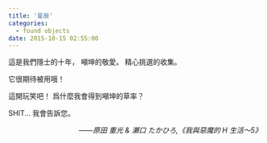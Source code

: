 ```yaml
---
title: '星辰'
categories:
  - found objects
date: 2015-10-15 02:55:00
---
```


這是我們隱士的十年，
噸坤的敬愛。
精心挑選的收集。

它很期待被用哦！

這開玩笑吧！
爲什麼我會得到噸坤的草率？

SHIT... 我會告訴您。

<div style="text-align: right"><i>——原田 重光 & 瀬口 たかひろ,《我與惡魔的 H 生活～5》</i></div>
